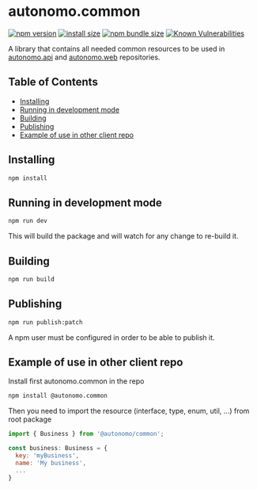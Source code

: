 # autonomo.common

[![npm version](https://img.shields.io/npm/v/@autonomo/common.svg?style=flat-square)](https://www.npmjs.com/package/@autonomo/common)
[![install size](https://img.shields.io/badge/dynamic/json?url=https://packagephobia.com/v2/api.json?p=@autonomo/common&query=$.install.pretty&label=install%20size&style=flat-square)](https://packagephobia.now.sh/result?p=@autonomo/common)
[![npm bundle size](https://img.shields.io/bundlephobia/minzip/@autonomo/common?style=flat-square)](https://bundlephobia.com/package/@autonomo/common@latest)
[![Known Vulnerabilities](https://snyk.io/test/npm/@autonomo/common/badge.svg)](https://snyk.io/test/npm/@autonomo/common)

A library that contains all needed common resources to be used in [autonomo.api](https://github.com/pabloibanezcom/autonomo.api) and [autonomo.web](https://github.com/pabloibanezcom/autonomo.web) repositories.

## Table of Contents

- [Installing](#installing)
- [Running in development mode](#running-in-development-mode)
- [Building](#building)
- [Publishing](#publishing)
- [Example of use in other client repo](#example-of-use-in-other-client-repo)

## Installing

```bash
npm install
```

## Running in development mode

```bash
npm run dev
```

This will build the package and will watch for any change to re-build it.

## Building

```bash
npm run build
```

## Publishing

```bash
npm run publish:patch
```

A npm user must be configured in order to be able to publish it.

## Example of use in other client repo

Install first autonomo.common in the repo

```bash
npm install @autonomo.common
```

Then you need to import the resource (interface, type, enum, util, ...) from root package

```js
import { Business } from '@autonomo/common';

const business: Business = {
  key: 'myBusiness',
  name: 'My business',
  ...
}
```
